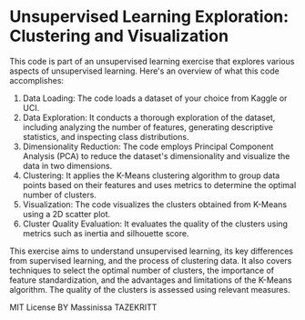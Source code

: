 # Unsupervised Learning Exploration: Clustering and Visualization

This code is part of an unsupervised learning exercise that explores various aspects of unsupervised learning. Here's an overview of what this code accomplishes:

1. Data Loading: The code loads a dataset of your choice from Kaggle or UCI.
2. Data Exploration: It conducts a thorough exploration of the dataset, including analyzing the number of features, generating descriptive statistics, and inspecting class distributions.
3. Dimensionality Reduction: The code employs Principal Component Analysis (PCA) to reduce the dataset's dimensionality and visualize the data in two dimensions.
4. Clustering: It applies the K-Means clustering algorithm to group data points based on their features and uses metrics to determine the optimal number of clusters.
5. Visualization: The code visualizes the clusters obtained from K-Means using a 2D scatter plot.
6. Cluster Quality Evaluation: It evaluates the quality of the clusters using metrics such as inertia and silhouette score.

This exercise aims to understand unsupervised learning, its key differences from supervised learning, and the process of clustering data. It also covers techniques to select the optimal number of clusters, the importance of feature standardization, and the advantages and limitations of the K-Means algorithm. The quality of the clusters is assessed using relevant measures.

MIT License
BY Massinissa TAZEKRITT

